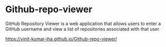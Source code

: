 # Github-repo-viewer

GitHub Repository Viewer is a web application that allows users to enter a GitHub username and view a list of repositories associated with that user.

https://vinit-kumar-jha.github.io/Github-repo-viewer/
